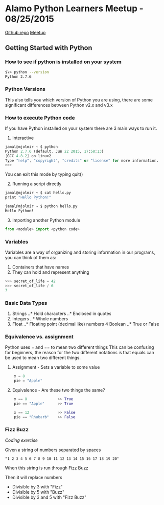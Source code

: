 # Alamo Python Learners Meetup - 08/25/2015

[Github repo](https://github.com/alamo-python-learners/alamo-python-learners)
[Meetup](http://www.meetup.com/Alamo-Python-Learners)

## Getting Started with Python

### How to see if python is installed on your system

```bash
$\> python --version
Python 2.7.6
```

### Python Versions

This also tells you which version of Python you are using, there are some significant differences between Python v2.x and v3.x

### How to execute Python code

If you have Python installed on your system there are 3 main ways to run it.

1. Interactive

```python
jamal@mjolnir ~ $ python
Python 2.7.6 (default, Jun 22 2015, 17:58:13)
[GCC 4.8.2] on linux2
Type "help", "copyright", "credits" or "license" for more information.
>>>
```

You can exit this mode by typing quit()

2. Running a script directly

```bash
jamal@mjolnir ~ $ cat hello.py
print "Hello Python!"

jamal@mjolnir ~ $ python hello.py
Hello Python!
```

3. Importing another Python module

```python
from <module> import <python code>
```

### Variables

Variables are a way of organizing and storing information in our programs, you can think of them as:

1. Containers that have names
2. They can hold and represent anything

```python
>>> secret_of_life = 42
>>> secret_of_life / 6
7
```

### Basic Data Types

1. Strings
..* Hold characters
..* Enclosed in quotes
2. Integers
..* Whole numbers
3. Float
..* Floating point (decimal like) numbers
4 Boolean
..* True or False

### Equivalence vs. assignment

Python uses = and == to mean two different things
This can be confusing for beginners, the reason for the two different notations is that equals can be used to mean two different things.

1. Assignment - Sets a variable to some value

```python
    x = 8
    pie = "Apple"
```

2. Equivalence - Are these two things the same?

```python
    x == 8              >> True
    pie == "Apple"      >> True

    x == 12             >> False
    pie == "Rhubarb"    >> False
```

### Fizz Buzz

*Coding exercise*

Given a string of numbers separated by spaces

    "1 2 3 4 5 6 7 8 9 10 11 12 13 14 15 16 17 18 19 20"

When this string is run through Fizz Buzz

Then it will replace numbers

* Divisible by 3 with "Fizz"
* Divisible by 5 with "Buzz"
* Divisible by 3 and 5 with "Fizz Buzz"

